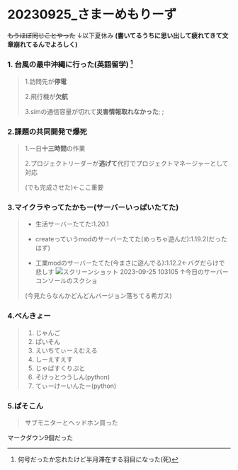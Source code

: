 # 20230925_さまーめもりーず

~~もうほぼ同じことやった~~ ↓以下夏休み __(書いてるうちに思い出して疲れてきて文章崩れてるんでよろしく)__
### 1. 台風の最中沖縄に行った(英語留学) [^1]

> 1.訪問先が**停電**
>
> 2.飛行機が**欠航**
>
> 3.simの通信容量が切れて**災害情報取れなかった**; ;
<h3>2.課題の共同開発で爆死</h3>

> 1.一日**十三時間**の作業
> 
> 2.プロジェクトリーダーが**逃げて**代打でプロジェクトマネージャーとして対応
>
> (でも完成させた)<-ここ重要
>
<h3>3.マイクラやってたかもー(サーバーいっぱいたてた)</h3>

> - 生活サーバーたてた:1.20.1
>
> - createっていうmodのサーバーたてた(めっちゃ遊んだ):1.19.2(だったはず)
>
> - 工業modのサーバーたてた(今まさに遊んでる):1.12.2<-バグだらけで悲しす
> ![スクリーンショット 2023-09-25 103105](https://github.com/TERUZ-VTAT/20230925_summer_memories/assets/130330490/a0786c84-b53d-4517-9e1d-f80f24e09874) ↑今日のサーバーコンソールのスクショ
>
> (今見たらなんかどんどんバージョン落ちてる希ガス)

### 4.べんきょー
> 1. じゃんご
> 2. ぱいそん
> 3. えいちてぃーえむえる
> 4. しーえすえす
> 5. じゃばすくりぷと
> 6. そけっとつうしん(python)
> 7. てぃーけーいんたー(python)
>
### 5.ぱそこん
> サブモニターとヘッドホン買った

マークダウン9個だった

[^1]:何号だったか忘れたけど半月滞在する羽目になった(死)

